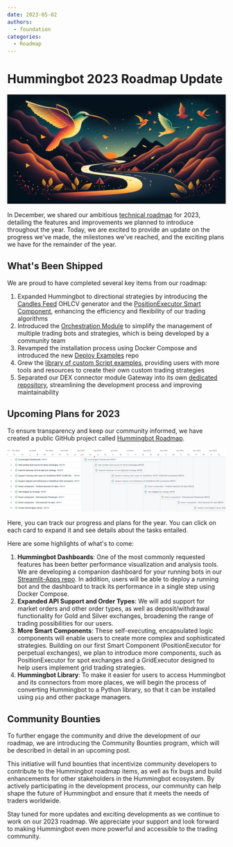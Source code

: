 ```yaml
---
date: 2023-05-02
authors:
  - foundation
categories:
  - Roadmap
---
```


# Hummingbot 2023 Roadmap Update

![](./fengtality_cover_image_fora_roadmap_blog_post_for_a_crypto_trad_6fdedfbf-d2a0-43cb-9ecf-dd668d432bd2.png)

In December, we shared our ambitious [technical roadmap](../2022-12-technical-roadmap-2023/index.md) for 2023, detailing the features and improvements we planned to introduce throughout the year. Today, we are excited to provide an update on the progress we've made, the milestones we've reached, and the exciting plans we have for the remainder of the year.

## What's Been Shipped

We are proud to have completed several key items from our roadmap:

<!-- more -->

1. Expanded Hummingbot to directional strategies by introducing the [Candles Feed](../../../v2-strategies/candles-feed.md) OHLCV generator and the [PositionExecutor Smart Component](h../../../v2-strategies/executors.md), enhancing the efficiency and flexibility of our trading algorithms
2. Introduced the [Orchestration Module](https://hummingbot.org/installation/orchestration/) to simplify the management of multiple trading bots and strategies, which is being developed by a community team
3. Revamped the installation process using Docker Compose and introduced the new [Deploy Examples](https://github.com/hummingbot/deploy-examples) repo
4. Grew the [library of custom Script examples](https://github.com/hummingbot/hummingbot/tree/master/scripts), providing users with more tools and resources to create their own custom trading strategies
5. Separated our DEX connector module Gateway into its own [dedicated repository](https://github.com/hummingbot/gateway), streamlining the development process and improving maintainability

## Upcoming Plans for 2023

To ensure transparency and keep our community informed, we have created a public GitHub project called [Hummingbot Roadmap](https://github.com/orgs/hummingbot/projects/12).


![](./Screen-Shot-2023-05-02-at-3.00.20-PM.png)

Here, you can track our progress and plans for the year. You can click on each card to expand it and see details about the tasks entailed.

Here are some highlights of what's to come:

1. **Hummingbot Dashboards**: One of the most commonly requested features has been better performance visualization and analysis tools. We are developing a companion dashboard for your running bots in our [Streamlit-Apps repo](https://github.com/hummingbot/dashboard). In addition, users will be able to deploy a running bot and the dashboard to track its performance in a single step using Docker Compose.
2. **Expanded API Support and Order Types**: We will add support for market orders and other order types, as well as deposit/withdrawal functionality for Gold and Silver exchanges, broadening the range of trading possibilities for our users.
3. **More Smart Components**: These self-executing, encapsulated logic components will enable users to create more complex and sophisticated strategies. Building on our first Smart Component (PositionExecutor for perpetual exchanges), we plan to introduce more components, such as PositionExecutor for spot exchanges and a GridExecutor designed to help users implement grid trading strategies.
4. **Hummingbot Library**: To make it easier for users to access Hummingbot and its connectors from more places, we will begin the process of converting Hummingbot to a Python library, so that it can be installed using `pip` and other package managers.

## Community Bounties

To further engage the community and drive the development of our roadmap, we are introducing the Community Bounties program, which will be described in detail in an upcoming post.

This initiative will fund bounties that incentivize community developers to contribute to the Hummingbot roadmap items, as well as fix bugs and build enhancements for other stakeholders in the Hummingbot ecosystem. By actively participating in the development process, our community can help shape the future of Hummingbot and ensure that it meets the needs of traders worldwide.

Stay tuned for more updates and exciting developments as we continue to work on our 2023 roadmap. We appreciate your support and look forward to making Hummingbot even more powerful and accessible to the trading community.